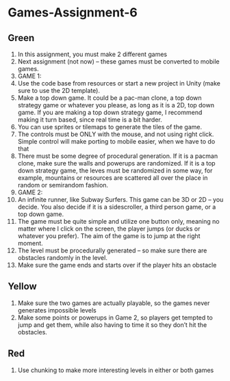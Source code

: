 # Games-Assignment-6

## Green
1. In this assignment, you must make 2 different games
2. Next assignment (not now) – these games must be converted to mobile games.
3. GAME 1:
4. Use the code base from resources or start a new project in Unity (make sure to use the 2D
template).
5. Make a top down game. It could be a pac-man clone, a top down strategy game or whatever you
please, as long as it is a 2D, top down game. If you are making a top down strategy game, I
recommend making it turn based, since real time is a bit harder.
6. You can use sprites or tilemaps to generate the tiles of the game.
7. The controls must be ONLY with the mouse, and not using right click. Simple control will make
porting to mobile easier, when we have to do that
8. There must be some degree of procedural generation. If it is a pacman clone, make sure the walls
and powerups are randomized. If it is a top down strategy game, the leves must be randomized in
some way, for example, mountains or resources are scattered all over the place in random or semirandom fashion.
9. GAME 2:
10. An infinite runner, like Subway Surfers. This game can be 3D or 2D – you decide. You also decide if
it is a sidescroller, a third person game, or a top down game.
11. The game must be quite simple and utilize one button only, meaning no matter where I click on the
screen, the player jumps (or ducks or whatever you prefer). The aim of the game is to jump at the
right moment.
12. The level must be procedurally generated – so make sure there are obstacles randomly in the level.
13. Make sure the game ends and starts over if the player hits an obstacle
## Yellow
1. Make sure the two games are actually playable, so the games never generates impossible levels
2. Make some points or powerups in Game 2, so players get tempted to jump and get them, while
also having to time it so they don’t hit the obstacles.
## Red
1. Use chunking to make more interesting levels in either or both games
